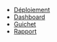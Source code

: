 * [Déploiement](/ "Guide de Déploiement de FastQueue")
* [Dashboard](dashboard.md "Gestion du tableau de bord")
* [Guichet](guichet.md "Gestion des guichets")
* [Rapport](rapport.md "Gestion des rapports")